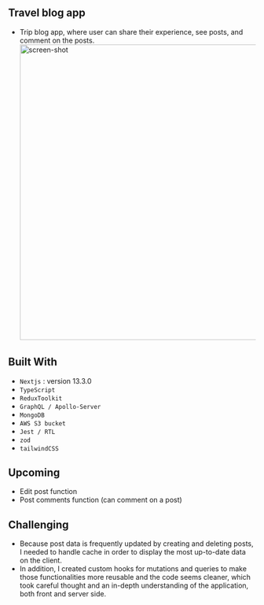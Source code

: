 ## Travel blog app

- Trip blog app, where user can share their experience, see posts, and comment on the posts.
  <img width="600" alt="screen-shot" src="https://github.com/jun-tsuno/trip_blog/assets/110567844/0b3e8693-05a4-4c47-9908-670e41741055">

## Built With

- `Nextjs` : version 13.3.0
- `TypeScript`
- `ReduxToolkit`
- `GraphQL / Apollo-Server`
- `MongoDB`
- `AWS S3 bucket`
- `Jest / RTL`
- `zod`
- `tailwindCSS`

## Upcoming

- Edit post function
- Post comments function (can comment on a post)

## Challenging

- Because post data is frequently updated by creating and deleting posts, I needed to handle cache in order to display the most up-to-date data on the client.
- In addition, I created custom hooks for mutations and queries to make those functionalities more reusable and the code seems cleaner, which took careful thought and an in-depth understanding of the application, both front and server side.
